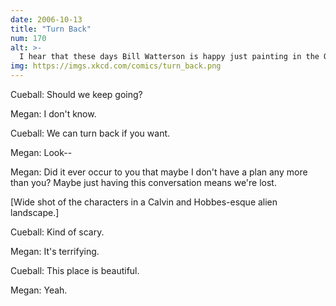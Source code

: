 ```yaml
---
date: 2006-10-13
title: "Turn Back"
num: 170
alt: >-
  I hear that these days Bill Watterson is happy just painting in the Ohio woods with his father and doesn't get any mail or talk to anyone.
img: https://imgs.xkcd.com/comics/turn_back.png
---
```

Cueball: Should we keep going?

Megan: I don't know.

Cueball: We can turn back if you want.

Megan: Look--

Megan: Did it ever occur to you that maybe I don't have a plan any more than you? Maybe just having this conversation means we're lost.

[Wide shot of the characters in a Calvin and Hobbes-esque alien landscape.]

Cueball: Kind of scary.

Megan: It's terrifying.

Cueball: This place is beautiful.

Megan: Yeah.